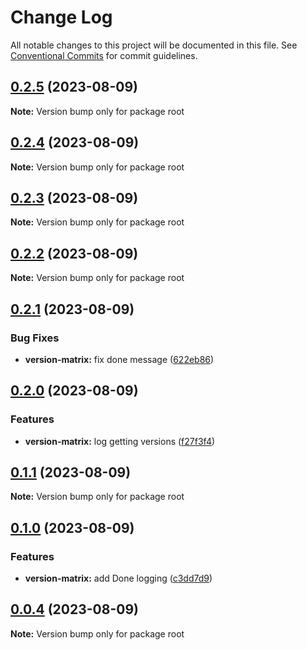 # Change Log

All notable changes to this project will be documented in this file.
See [Conventional Commits](https://conventionalcommits.org) for commit guidelines.

## [0.2.5](https://github.com/fahslaj/lerna-mono/compare/v0.2.4...v0.2.5) (2023-08-09)

**Note:** Version bump only for package root





## [0.2.4](https://github.com/fahslaj/lerna-mono/compare/v0.2.3...v0.2.4) (2023-08-09)

**Note:** Version bump only for package root





## [0.2.3](https://github.com/fahslaj/lerna-mono/compare/v0.2.2...v0.2.3) (2023-08-09)

**Note:** Version bump only for package root





## [0.2.2](https://github.com/fahslaj/lerna-mono/compare/v0.2.1...v0.2.2) (2023-08-09)

**Note:** Version bump only for package root





## [0.2.1](https://github.com/fahslaj/lerna-mono/compare/v0.2.0...v0.2.1) (2023-08-09)

### Bug Fixes

- **version-matrix:** fix done message ([622eb86](https://github.com/fahslaj/lerna-mono/commit/622eb86a134819fef4317eeae4b3bd9233f273fc))

## [0.2.0](https://github.com/fahslaj/lerna-mono/compare/v0.1.1...v0.2.0) (2023-08-09)

### Features

- **version-matrix:** log getting versions ([f27f3f4](https://github.com/fahslaj/lerna-mono/commit/f27f3f446797d6d846571c1c9ecc89645b954363))

## [0.1.1](https://github.com/fahslaj/lerna-mono/compare/v0.1.0...v0.1.1) (2023-08-09)

**Note:** Version bump only for package root

## [0.1.0](https://github.com/fahslaj/lerna-mono/compare/v0.0.4...v0.1.0) (2023-08-09)

### Features

- **version-matrix:** add Done logging ([c3dd7d9](https://github.com/fahslaj/lerna-mono/commit/c3dd7d95d108d57f88a5a24c7803a72ad43361b8))

## [0.0.4](https://github.com/fahslaj/lerna-mono/compare/v0.0.3...v0.0.4) (2023-08-09)

**Note:** Version bump only for package root
